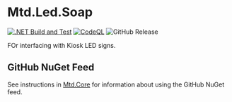 # Mtd.Led.Soap

[![.NET Build and Test](https://github.com/CUMTD/Mtd.Led.Soap/actions/workflows/build-test.yml/badge.svg)](https://github.com/CUMTD/Mtd.Led.Soap/actions/workflows/build-test.yml)
[![CodeQL](https://github.com/CUMTD/Mtd.Led.Soap/actions/workflows/codeql.yml/badge.svg)](https://github.com/CUMTD/Mtd.Led.Soap/actions/workflows/codeql.yml)
![GitHub Release](https://img.shields.io/github/v/release/cumtd/Mtd.Led.Soap?sort=semver&style=flat&logo=nuget&color=34D058&cacheSeconds=300)

FOr interfacing with Kiosk LED signs.

## GitHub NuGet Feed

See instructions in [Mtd.Core](https://github.com/CUMTD/Mtd.Core) for information about using the GitHub NuGet feed.
